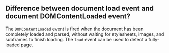 ## Difference between document load event and document DOMContentLoaded event?

The `DOMContentLoaded` event is fired when the document has been completely loaded and parsed, without waiting for stylesheets, images, and subframes to finish loading. The `load` event can be used to detect a fully-loaded page.
